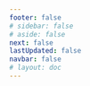 ```yaml
---
footer: false
# sidebar: false
# aside: false
next: false
lastUpdated: false
navbar: false
# layout: doc
---
```


<script setup>
  const chatPrompts = [
    { id: "49", text: "pages populaires de ce site, tableau", category: "general" },
    { id: "49", text: "ce site, top 10 FAQ", category: "general" },
    { id: "49", text: "liens des sites free zone, tableau", category: "general" },
    { id: "49", text: "tableau des liens vers les sites free zone avec prix", category: "general" },
    
    { id: "1", text: "Enregistrement d'entreprise aux UAE", category: "business" },
    { id: "7", text: "Exigences de licence commerciale aux UAE", category: "business" },
    { id: "7", text: "comparaison des types d'entités aux UAE, tableau & analyses", category: "business" },
    { id: "7", text: "comparaison expert du coût de délocalisation d'une entreprise britannique vers différentes free zones pour une entreprise financière avec deux fondateurs. 8 visas, 3 membres de famille + un chien. Location dans un centre d'affaires. Britannique, non-résident UAE", category: "business" },
    { id: "48", text: "10 Meilleurs Hôpitaux aux UAE, Avantages et Inconvénients", category: "healthcare" },

    { id: "15", text: "Procuration aux UAE", category: "legal" },

    { id: "2", text: "Création d'entreprise Mainland", category: "business" },
    { id: "3", text: "Enregistrement d'entreprise en Free zone", category: "business" },
    { id: "4", text: "Formation d'entreprise Offshore", category: "business" },
    { id: "5", text: "Visa freelance UAE", category: "business" },
    { id: "6", text: "Licence commerciale Dubai", category: "business" },
    { id: "23", text: "Création d'entreprise UAE", category: "business" },
    { id: "24", text: "Free zones Dubai", category: "business" },
    { id: "25", text: "Enregistrement d'entreprise UAE", category: "business" },
    { id: "26", text: "Visa freelance UAE", category: "business" },
    
    { id: "8", text: "Demande de Golden Visa UAE", category: "visa" },
    { id: "9", text: "Visa de travail UAE", category: "visa" },
    { id: "10", text: "Parrainage visa familial aux UAE", category: "visa" },
    { id: "11", text: "Exigences test médical visa", category: "visa" },
    { id: "12", text: "Processus visa de résidence UAE", category: "visa" },
    { id: "27", text: "Conditions visa UAE", category: "visa" },
    
    { id: "13", text: "Demande Emirates ID", category: "legal" },
    { id: "14", text: "Attestation documents UAE", category: "legal" },
    { id: "16", text: "Révision contrat commercial UAE", category: "legal" },
    { id: "40", text: "Renouvellement Emirates ID", category: "legal" },
    
    { id: "17", text: "Compte bancaire entreprise UAE", category: "finance" },
    { id: "18", text: "Enregistrement fiscal UAE (TVA)", category: "finance" },
    { id: "19", text: "Services comptables aux UAE", category: "finance" },
    { id: "20", text: "Réglementations UAE Economic Substance", category: "finance" },
    { id: "41", text: "Services bancaires UAE", category: "finance" },
    
    { id: "21", text: "Investissement immobilier UAE", category: "property" },
    { id: "22", text: "Location bureaux Dubai", category: "property" },

    { id: "47", text: "Assurance santé UAE", category: "healthcare" },
    { id: "49", text: "Bilan médical UAE", category: "healthcare" },
    
    { id: "28", text: "Attractions touristiques Dubai", category: "travel" },
    { id: "29", text: "Expo City Dubai", category: "attractions" },
    { id: "30", text: "Billets Dubai Frame", category: "attractions" },
    { id: "31", text: "Billets Burj Khalifa", category: "attractions" },
    { id: "32", text: "Museum of the Future", category: "attractions" },
    { id: "33", text: "Louvre Abu Dhabi", category: "attractions" },
    { id: "34", text: "Ferrari World Abu Dhabi", category: "attractions" },
    { id: "35", text: "Shopping Dubai Mall", category: "shopping" },
]
</script>

<AIChat :prompts="chatPrompts" />